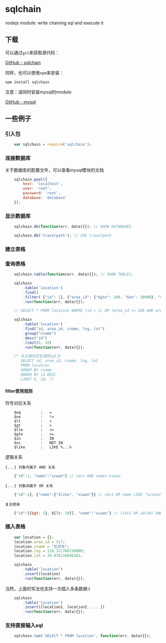 # sqlchain

nodejs module: write chaining sql and execute it

## 下载

可以通过`git`来获取源代码：

[GitHub - sqlchain](https://github.com/xiwan/sqlchain)

同样，也可以使用`npm`来安装：

	npm install sqlchain

注意：请同时安装mysql的module 

[GitHub - mysql](https://github.com/felixge/node-mysql)

## 一些例子

### 引入包

```javascript
	var sqlchain = require('sqlchain');
```

### 连接数据库

关于数据库的配置文件，可以查看mysql模块的文档

```javascript
	sqlchain.pool({
		host: 'localhost',
		user: 'root',
		password: 'root',
		database: 'database'
	});
```
### 显示数据库

```javascript
	sqlchain.db(function(err, data){}); // SHOW DATABASES

	sqlchain.db('travelpath'); // USE travelpath
```

### 建立表格

### 查询表格

```javascript
	sqlchain.table(function(err, data){}); // SHOW TABLES;

	sqlchain
		.table('location')
		.find()
		.filter( {"id": 1}, {"area_id": {"$gte": 100, "$ne": 30000}, "cname": {"$like": "%beijing%"}} )
		.run(function(err, data){}); 

	// SELECT * FROM location WHERE (id = 1) OR (area_id >= 100 AND area_id != 30000 AND cname LIKE '%beijing%')

	sqlchain
		.table('location')
		.find("id, area_id, cname, lng, lat")
		.group("cname")
		.desc("id")
		.limit(5, 10)
		.run(function(err, data){});

	/* 与之相对应生成的sql为
	   SELECT id, area_id, cname, lng, lat
	   FROM location
	   GROUP BY cname
	   ORDER BY id DESC
	   LIMIT 5, 10; */
```

#### filter使用规则

符号对应关系

```text
	$eq			: 	=
	$ne 		:	!=
	$lt 		: 	<
	$gt 		:   >
	$lte 		:	<=
	$gte 		:   >=
	$in 		:   IN
	$ni     	:	NOT IN
	$like       :   LIKE %...%

```

逻辑关系

	{...} 对象内属于 AND 关系

```javascript
	{"id":1, "name":"xiwan"} // id=1 AND name='xiwan'
```

	{...} 对象间属于 OR 关系

```javascript
	{"id":1}, {"name":{"$like", "xiwan"}} // id=1 OR name LIKE '%xiwan%'
```
	
	复合使用

```javascript
	{"id":[{$gt: 1}, ${lt: 10}], "name":"xiwan"} // (id>1 OR id<10) AND name='xiwan'
```

### 插入表格

```javascript
	var location = {};
	location.area_id = 317;
	location.cname = "北京市";
	location.lng = 116.321706230000;
	location.lat = 39.976118846381;

	sqlchain
		.table('location')
		.insert(location)
		.run(function(err, data){});
```

当然，上面的写法也支持一次插入多条数据:)

```javascript
	sqlchain
		.table('location')
		.insert([location1, location2, ... ])
		.run(function(err, data){});
```

### 支持直接输入sql
```javascript
	sqlchain.run('SELECT * FROM location', function(err, data){});
```
